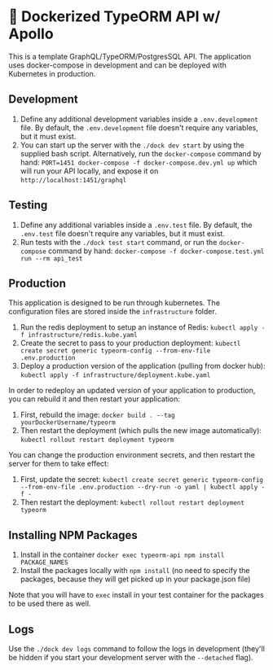 # 🚀 Dockerized TypeORM API w/ Apollo

This is a template GraphQL/TypeORM/PostgresSQL API. The application uses docker-compose in development and can be deployed with Kubernetes in production.

## Development

1. Define any additional development variables inside a `.env.development` file. By default, the `.env.development` file doesn't require any variables, but it must exist.
2. You can start up the server with the `./dock dev start` by using the supplied bash script. Alternatively, run the `docker-compose` command by hand: `PORT=1451 docker-compose -f docker-compose.dev.yml up` which will run your API locally, and expose it on `http://localhost:1451/graphql`

## Testing

1. Define any additional variables inside a `.env.test` file. By default, the `.env.test` file doesn't require any variables, but it must exist.
2. Run tests with the `./dock test start` command, or run the `docker-compose` command by hand: `docker-compose -f docker-compose.test.yml run --rm api_test`

## Production

This application is designed to be run through kubernetes. The configuration files are stored inside the `infrastructure` folder.

1. Run the redis deployment to setup an instance of Redis: `kubectl apply -f infrastructure/redis.kube.yaml`
2. Create the secret to pass to your production deployment: `kubectl create secret generic typeorm-config --from-env-file .env.production`
3. Deploy a production version of the application (pulling from docker hub): `kubectl apply -f infrastructure/deployment.kube.yaml`

In order to redeploy an updated version of your application to production, you can rebuild it and then restart your application:

1. First, rebuild the image: `docker build . --tag yourDockerUsername/typeorm`
2. Then restart the deployment (which pulls the new image automatically): `kubectl rollout restart deployment typeorm`

You can change the production environment secrets, and then restart the server for them to take effect:

1. First, update the secret: `kubectl create secret generic typeorm-config --from-env-file .env.production --dry-run -o yaml | kubectl apply -f -`
2. Then restart the deployment: `kubectl rollout restart deployment typeorm`

## Installing NPM Packages

1. Install in the container `docker exec typeorm-api npm install PACKAGE_NAMES`
2. Install the packages locally with `npm install` (no need to specify the packages, because they will get picked up in your package.json file)

Note that you will have to `exec` install in your test container for the packages to be used there as well.

## Logs

Use the `./dock dev logs` command to follow the logs in development (they'll be hidden if you start your development server with the `--detached` flag).
